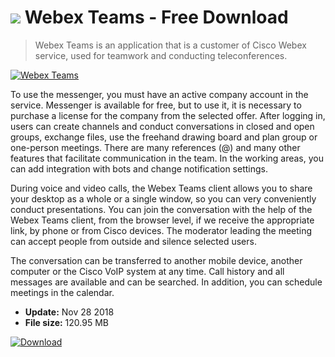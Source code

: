 # ![](https://cdn.softexe.net/static/icon/8/webex-teams-9550.png) Webex Teams  - Free Download

> Webex Teams is an application that is a customer of Cisco Webex service, used for teamwork and conducting teleconferences.

[![Webex Teams](https://gallery.dpcdn.pl/imgc/Tools/86267/g_-_420x350_1.5_-_xe1ee6ad6-24b8-48ad-9939-19a586dde542.png)](https://softexe.net/win/internet/messenger/webex-teams:aeeR.html)

To use the messenger, you must have an active company account in the service. Messenger is available for free, but to use it, it is necessary to purchase a license for the company from the selected offer. After logging in, users can create channels and conduct conversations in closed and open groups, exchange files, use the freehand drawing board and plan group or one-person meetings. There are many references (@) and many other features that facilitate communication in the team. In the working areas, you can add integration with bots and change notification settings. 
 
 
 During voice and video calls, the Webex Teams client allows you to share your desktop as a whole or a single window, so you can very conveniently conduct presentations. You can join the conversation with the help of the Webex Teams client, from the browser level, if we receive the appropriate link, by phone or from Cisco devices. The moderator leading the meeting can accept people from outside and silence selected users. 
 
 
 The conversation can be transferred to another mobile device, another computer or the Cisco VoIP system at any time. Call history and all messages are available and can be searched. In addition, you can schedule meetings in the calendar.


- **Update:** Nov 28 2018
- **File size:** 120.95 MB

[![Download](https://cdn.softexe.net/static/img/download.png)](https://softexe.net/win/internet/messenger/webex-teams:aeeR.html)

